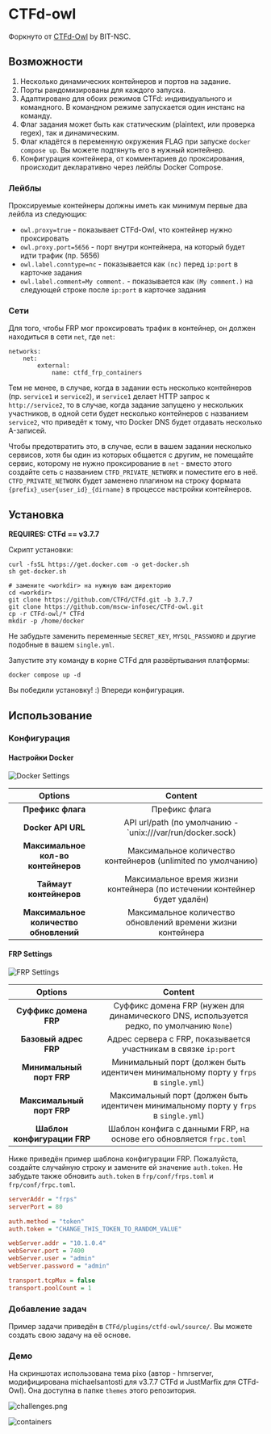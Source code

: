 # CTFd-owl

Форкнуто от [CTFd-Owl](https://github.com/BIT-NSC/ctfd-owl.git) by BIT-NSC.

## Возможности

1. Несколько динамических контейнеров и портов на задание.
2. Порты рандомизированы для каждого запуска.
3. Адаптировано для обоих режимов CTFd: индивидуального и командного. В командном режиме запускается один инстанс на команду.
4. Флаг задания может быть как статическим (plaintext, или проверка regex), так и динамическим.
5. Флаг кладётся в переменную окружения FLAG при запуске `docker compose up`. Вы можете подтянуть его в нужный контейнер.
6. Конфигурация контейнера, от комментариев до проксирования, происходит декларативно через лейблы Docker Compose.

### Лейблы
Проксируемые контейнеры должны иметь как минимум первые два лейбла из следующих:
- `owl.proxy=true` - показывает CTFd-Owl, что контейнер нужно проксировать
- `owl.proxy.port=5656` - порт внутри контейнера, на который будет идти трафик (пр. 5656)
- `owl.label.conntype=nc` - показывается как `(nc)` перед `ip:port` в карточке задания
- `owl.label.comment=My comment.` - показывается как `(My comment.)` на следующей строке после `ip:port` в карточке задания

### Сети
Для того, чтобы FRP мог проксировать трафик в контейнер, он должен находиться в сети `net`, где `net`:
```
networks:
    net:
        external:
            name: ctfd_frp_containers
```

Тем не менее, в случае, когда в задании есть несколько контейнеров (пр. `service1` и `service2`), и `service1` делает
HTTP запрос к `http://service2`, то в случае, когда задание запущено у нескольких участников, в одной сети будет несколько
контейнеров с названием `service2`, что приведёт к тому, что Docker DNS будет отдавать несколько A-записей. 

Чтобы предотвратить это, в случае, если в вашем задании несколько сервисов, хотя бы один из которых общается с другим,
не помещайте сервис, которому не нужно проксирование в `net` - вместо этого создайте сеть с названием `CTFD_PRIVATE_NETWORK` и поместите его в неё.
`CTFD_PRIVATE_NETWORK` будет заменено плагином на строку формата `{prefix}_user{user_id}_{dirname}` в процессе настройки контейнеров.

## Установка

**REQUIRES: CTFd == v3.7.7**

Скрипт установки:

```shell
curl -fsSL https://get.docker.com -o get-docker.sh
sh get-docker.sh

# замените <workdir> на нужную вам директорию
cd <workdir>
git clone https://github.com/CTFd/CTFd.git -b 3.7.7
git clone https://github.com/mscw-infosec/CTFd-owl.git
cp -r CTFd-owl/* CTFd
mkdir -p /home/docker
```

Не забудьте заменить переменные `SECRET_KEY`, `MYSQL_PASSWORD` и другие подобные в вашем `single.yml`.

Запустите эту команду в корне CTFd для развёртывания платформы:

```shell
docker compose up -d
```

Вы победили установку! :) Впереди конфигурация.

## Использование

### Конфигурация

#### Настройки Docker

![Docker Settings](./assets/ctfd-owl_admin_settings-docker.png)

|           Options            |                                                 Content                                                  |
|:----------------------------:|:--------------------------------------------------------------------------------------------------------:|
|    **Префикс флага**    |                                               Префикс флага                   |
|     **Docker API URL**      |                            API url/path (по умолчанию - `unix:///var/run/docker.sock)                            |
|   **Максимальное кол-во контейнеров**    |         Максимальное количество контейнеров (unlimited по умолчанию)   |
| **Таймаут контейнеров** | Максимальное время жизни контейнера (по истечении контейнер будет удалён) |
|     **Максимальное количество обновлений**     |                Максимальное количество обновлений времени жизни контейнера                 |

#### FRP Settings

![FRP Settings](./assets/ctfd-owl_admin_settings-frp.png)

|           Options           |                                                            Content                                                             |
|:---------------------------:|:------------------------------------------------------------------------------------------------------------------------------:|
| **Суффикс домена FRP**  | Суффикс домена FRP (нужен для динамического DNS, используется редко, по умолчанию `None`)                         |
|  **Базовый адрес FRP**  |   Адрес сервера с FRP, показывается участникам в связке `ip:port`                                |
| **Минимальный порт FRP** |          Минимальный порт (должен быть идентичен минимальному порту у `frps` в `single.yml`)          |
| **Максимальный порт FRP** | Максимальный порт (должен быть идентичен минимальному порту у `frps` в `single.yml`)                                                  |
|   **Шаблон конфигурации FRP**   | Шаблон конфига с данными FRP, на основе его обновляется `frpc.toml` |

Ниже приведён пример шаблона конфигурации FRP.
Пожалуйста, создайте случайную строку и замените ей значение `auth.token`. Не забудьте также обновить `auth.token` в `frp/conf/frps.toml` и `frp/conf/frpc.toml`.
```ini
serverAddr = "frps"
serverPort = 80

auth.method = "token" 
auth.token = "CHANGE_THIS_TOKEN_TO_RANDOM_VALUE"

webServer.addr = "10.1.0.4"
webServer.port = 7400
webServer.user = "admin"
webServer.password = "admin"

transport.tcpMux = false
transport.poolCount = 1
```

### Добавление задач

Пример задачи приведён в `CTFd/plugins/ctfd-owl/source/`. Вы можете создать свою задачу на её основе.

### Демо

На скриншотах использована тема pixo (автор - hmrserver, модифицирована michaelsantosti для v3.7.7 CTFd и JustMarfix для CTFd-Owl). Она доступна в папке `themes` этого репозитория.


![challenges.png](./assets/challenges.png)

![containers](./assets/ctfd-owl_admin_containers.png)

